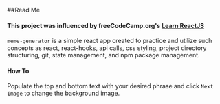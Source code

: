 ##Read Me

#### This project was influenced by freeCodeCamp.org's [Learn ReactJS](https://www.youtube.com/watch?v=DLX62G4lc44)

`meme-generator` is a simple react app created to 
practice and utilize such concepts as react, 
react-hooks, api calls, css styling, project 
directory structuring, git, state management, 
and npm package management.

#### How To
Populate the top and bottom text with your desired phrase and click `Next Image` to change the background image.